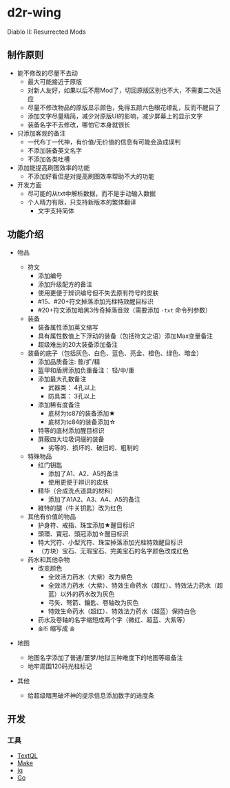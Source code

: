 # d2r-wing

Diablo II: Resurrected Mods

## 制作原则

- 能不修改的尽量不去动
  - 最大可能接近于原版
  - 对新人友好，如果以后不用Mod了，切回原版区别也不大，不需要二次适应
  - 尽量不修改物品的原版显示颜色，免得五颜六色眼花缭乱，反而不醒目了
  - 添加文字尽量精简，减少对原版UI的影响，减少屏幕上的显示文字
  - 装备名字不去修改，哪怕它本身就很长
- 只添加客观的备注
  - 一代布丁一代神，有价值/无价值的信息有可能会造成误判
  - 不添加装备英文名字
  - 不添加各类吐槽
- 添加能提高刷图效率的功能
  - 不添加好看但是对提高刷图效率帮助不大的功能
- 开发方面
  - 尽可能的从txt中解析数据，而不是手动输入数据
  - 个人精力有限，只支持新版本的繁体翻译
    - 文字支持简体

## 功能介绍

- 物品
  - 符文
    - 添加编号
    - 添加升级配方的备注
    - 使用更便于辨识编号但不失去原有符号的皮肤
    - #15、#20+符文掉落添加光柱特效醒目标识
    - #20+符文添加暗黑3传奇掉落音效（需要添加 `-txt` 命令列参数）
  - 装备
    - 装备属性添加英文缩写
    - 具有属性数值上下浮动的装备（包括符文之语）添加Max变量备注
    - 超级难出的20大装备添加备注
  - 装备的底子（包括灰色、白色、蓝色、亮金、橙色、绿色、暗金）
    - 添加品质备注: 普/扩/精
    - 盔甲和盾牌添加负重备注： 轻/中/重
    - 添加最大孔数备注
      - 武器类： 4孔以上
      - 防具类： 3孔以上
    - 添加稀有度备注
      - 底材为tc87的装备添加★
      - 底材为tc84的装备添加☆
    - 特等的底材添加醒目标识
    - 屏蔽四大垃圾词缀的装备
      - 劣等的、损坏的、破旧的、粗制的
  - 特殊物品
    - 红门钥匙
      - 添加了A1、A2、A5的备注
      - 使用更便于辨识的皮肤
    - 精华（合成洗点道具的材料）
      - 添加了A1A2、A3、A4、A5的备注
    - 維特的腿（牛关钥匙）改为红色
  - 其他有价值的物品
    - 护身符、戒指、珠宝添加★醒目标识
    - 頭環、寶冠、頭冠添加☆醒目标识
    - 特大咒符、小型咒符、珠宝掉落添加光柱特效醒目标识
    - （方块）宝石、无瑕宝石、完美宝石的名字颜色改成红色
  - 药水和其他杂物
    - 改变颜色
      - 全效活力药水（大紫）改为紫色
      - 全效活力药水（大紫）、特效生命药水（超红）、特效法力药水（超蓝）以外的药水改为灰色
      - 弓矢、弩箭、鑰匙、卷轴改为灰色
      - 特效生命药水（超红）、特效法力药水（超蓝）保持白色
    - 药水及卷轴的名字缩短成两个字（微红、超蓝、大紫等）
    - `金币` 缩写成 `金`

- 地图
  - 地图名字添加了普通/噩梦/地狱三种难度下的地图等级备注
  - 地牢周围120码光柱标记
- 其他
  - 给超级暗黑破坏神的提示信息添加数字的进度条

## 开发

### 工具

- [TextQL](https://github.com/dinedal/textql)
- [Make](https://www.gnu.org/software/make/)
- [jq](https://stedolan.github.io/jq/)
- [Go](https://go.dev/)

